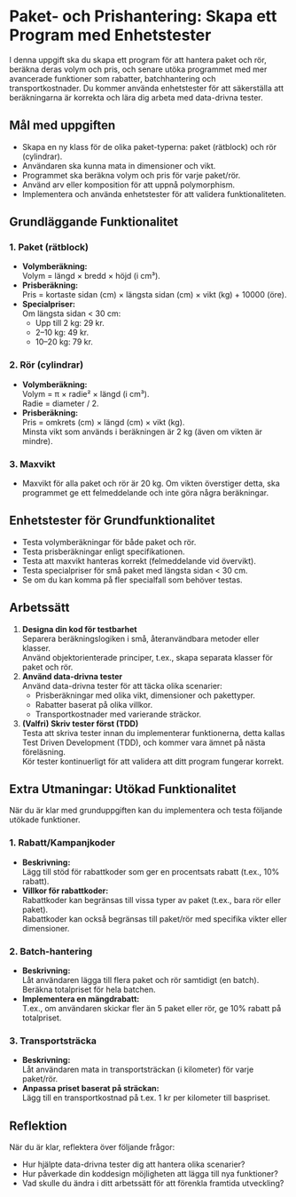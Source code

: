 # Paket- och Prishantering: Skapa ett Program med Enhetstester

I denna uppgift ska du skapa ett program för att hantera paket och rör, beräkna deras volym och pris, och senare utöka programmet med mer avancerade funktioner som rabatter, batchhantering och transportkostnader. Du kommer använda enhetstester för att säkerställa att beräkningarna är korrekta och lära dig arbeta med data-drivna tester.

## Mål med uppgiften
- Skapa en ny klass för de olika paket-typerna: paket (rätblock) och rör (cylindrar).
- Användaren ska kunna mata in dimensioner och vikt.
- Programmet ska beräkna volym och pris för varje paket/rör.
- Använd arv eller komposition för att uppnå polymorphism.
- Implementera och använda enhetstester för att validera funktionaliteten.

## Grundläggande Funktionalitet

### 1. Paket (rätblock)
- **Volymberäkning:**  
  Volym = längd × bredd × höjd (i cm³).
- **Prisberäkning:**  
  Pris = kortaste sidan (cm) × längsta sidan (cm) × vikt (kg) + 10000 (öre).
- **Specialpriser:**  
  Om längsta sidan < 30 cm:
  - Upp till 2 kg: 29 kr.
  - 2–10 kg: 49 kr.
  - 10–20 kg: 79 kr.

### 2. Rör (cylindrar)
- **Volymberäkning:**  
  Volym = π × radie² × längd (i cm³).  
  Radie = diameter / 2.
- **Prisberäkning:**  
  Pris = omkrets (cm) × längd (cm) × vikt (kg).  
  Minsta vikt som används i beräkningen är 2 kg (även om vikten är mindre).

### 3. Maxvikt
- Maxvikt för alla paket och rör är 20 kg. Om vikten överstiger detta, ska programmet ge ett felmeddelande och inte göra några beräkningar.

## Enhetstester för Grundfunktionalitet
- Testa volymberäkningar för både paket och rör.
- Testa prisberäkningar enligt specifikationen.
- Testa att maxvikt hanteras korrekt (felmeddelande vid övervikt).
- Testa specialpriser för små paket med längsta sidan < 30 cm.
- Se om du kan komma på fler specialfall som behöver testas. 

## Arbetssätt
1. **Designa din kod för testbarhet**  
   Separera beräkningslogiken i små, återanvändbara metoder eller klasser.  
   Använd objektorienterade principer, t.ex., skapa separata klasser för paket och rör.
2. **Använd data-drivna tester**  
   Använd data-drivna tester för att täcka olika scenarier:
   - Prisberäkningar med olika vikt, dimensioner och pakettyper.
   - Rabatter baserat på olika villkor.
   - Transportkostnader med varierande sträckor.
3. **(Valfri) Skriv tester först (TDD)**  
   Testa att skriva tester innan du implementerar funktionerna, detta kallas Test Driven Development (TDD), och kommer vara ämnet på nästa föreläsning.  
   Kör tester kontinuerligt för att validera att ditt program fungerar korrekt.

## Extra Utmaningar: Utökad Funktionalitet
När du är klar med grunduppgiften kan du implementera och testa följande utökade funktioner.

### 1. Rabatt/Kampanjkoder
- **Beskrivning:**  
  Lägg till stöd för rabattkoder som ger en procentsats rabatt (t.ex., 10% rabatt).
- **Villkor för rabattkoder:**  
  Rabattkoder kan begränsas till vissa typer av paket (t.ex., bara rör eller paket).  
  Rabattkoder kan också begränsas till paket/rör med specifika vikter eller dimensioner.

### 2. Batch-hantering
- **Beskrivning:**  
  Låt användaren lägga till flera paket och rör samtidigt (en batch).  
  Beräkna totalpriset för hela batchen.
- **Implementera en mängdrabatt:**  
  T.ex., om användaren skickar fler än 5 paket eller rör, ge 10% rabatt på totalpriset.

### 3. Transportsträcka
- **Beskrivning:**  
  Låt användaren mata in transportsträckan (i kilometer) för varje paket/rör.
- **Anpassa priset baserat på sträckan:**  
  Lägg till en transportkostnad på t.ex. 1 kr per kilometer till baspriset.

## Reflektion
När du är klar, reflektera över följande frågor:
- Hur hjälpte data-drivna tester dig att hantera olika scenarier?
- Hur påverkade din koddesign möjligheten att lägga till nya funktioner?
- Vad skulle du ändra i ditt arbetssätt för att förenkla framtida utveckling?